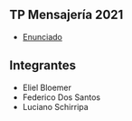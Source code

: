 ## TP Mensajería 2021

- [Enunciado](https://docs.google.com/document/d/10dh7B9tnjJDLIclB4AHUjrnLhT2BQqVU2XGdmOYGzwI/edit)

## Integrantes

- Eliel Bloemer
- Federico Dos Santos
- Luciano Schirripa